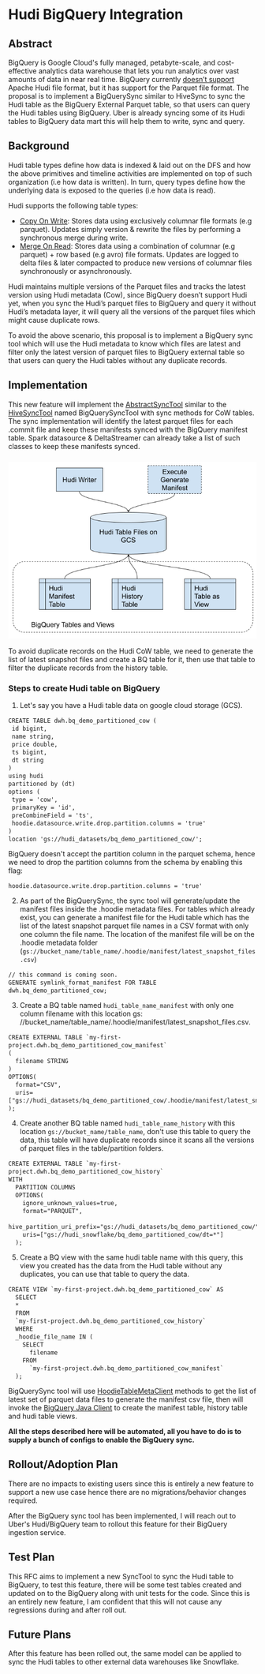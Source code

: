 # Hudi BigQuery Integration

## Abstract

BigQuery is Google Cloud's fully managed, petabyte-scale, and cost-effective analytics data warehouse that lets you run
analytics over vast amounts of data in near real time. BigQuery
currently [doesn’t support](https://cloud.google.com/bigquery/external-data-cloud-storage) Apache Hudi file format, but
it has support for the Parquet file format. The proposal is to implement a BigQuerySync similar to HiveSync to sync the
Hudi table as the BigQuery External Parquet table, so that users can query the Hudi tables using BigQuery. Uber is
already syncing some of its Hudi tables to BigQuery data mart this will help them to write, sync and query.

## Background

Hudi table types define how data is indexed & laid out on the DFS and how the above primitives and timeline activities
are implemented on top of such organization (i.e how data is written). In turn, query types define how the underlying
data is exposed to the queries (i.e how data is read).

Hudi supports the following table types:

* [Copy On Write](https://hudi.apache.org/docs/table_types#copy-on-write-table): Stores data using exclusively columnar
  file formats (e.g parquet). Updates simply version & rewrite the files by performing a synchronous merge during write.
* [Merge On Read](https://hudi.apache.org/docs/table_types#merge-on-read-table): Stores data using a combination of
  columnar (e.g parquet) + row based (e.g avro) file formats. Updates are logged to delta files & later compacted to
  produce new versions of columnar files synchronously or asynchronously.

Hudi maintains multiple versions of the Parquet files and tracks the latest version using Hudi metadata (Cow), since
BigQuery doesn’t support Hudi yet, when you sync the Hudi’s parquet files to BigQuery and query it without Hudi’s
metadata layer, it will query all the versions of the parquet files which might cause duplicate rows.

To avoid the above scenario, this proposal is to implement a BigQuery sync tool which will use the Hudi metadata to know
which files are latest and filter only the latest version of parquet files to BigQuery external table so that users can
query the Hudi tables without any duplicate records.

## Implementation

This new feature will implement
the [AbstractSyncTool](https://github.com/apache/hudi/blob/master/hudi-sync/hudi-sync-common/src/main/java/org/apache/hudi/sync/common/AbstractSyncTool.java)
similar to
the [HiveSyncTool](https://github.com/apache/hudi/blob/master/hudi-sync/hudi-hive-sync/src/main/java/org/apache/hudi/hive/HiveSyncTool.java)
named BigQuerySyncTool with sync methods for CoW tables. The sync implementation will identify the latest parquet files
for each .commit file and keep these manifests synced with the BigQuery manifest table. Spark datasource & DeltaStreamer
can already take a list of such classes to keep these manifests synced.

###           

![alt_text](big-query-arch.png "Big Query integration architecture.")

To avoid duplicate records on the Hudi CoW table, we need to generate the list of latest snapshot files and create a BQ
table for it, then use that table to filter the duplicate records from the history table.

### Steps to create Hudi table on BigQuery

1. Let's say you have a Hudi table data on google cloud storage (GCS).

 ```
CREATE TABLE dwh.bq_demo_partitioned_cow (
  id bigint, 
  name string,
  price double,
  ts bigint,
  dt string
) 
using hudi 
partitioned by (dt)
options (
  type = 'cow',
  primaryKey = 'id',
  preCombineField = 'ts',
  hoodie.datasource.write.drop.partition.columns = 'true'
)
location 'gs://hudi_datasets/bq_demo_partitioned_cow/';
```

BigQuery doesn't accept the partition column in the parquet schema, hence we need to drop the partition columns from the
schema by enabling this flag:

```
hoodie.datasource.write.drop.partition.columns = 'true'
```

2. As part of the BigQuerySync, the sync tool will generate/update the manifest files inside the .hoodie metadata files.
   For tables which already exist, you can generate a manifest file for the Hudi table which has the list of the latest
   snapshot parquet file names in a CSV format with only one column the file name. The location of the manifest file
   will be on the .hoodie metadata folder (`gs://bucket_name/table_name/.hoodie/manifest/latest_snapshot_files.csv`)

```
// this command is coming soon.
GENERATE symlink_format_manifest FOR TABLE dwh.bq_demo_partitioned_cow;
```

3. Create a BQ table named `hudi_table_name_manifest` with only one column filename with this location gs:
   //bucket_name/table_name/.hoodie/manifest/latest_snapshot_files.csv.

```
CREATE EXTERNAL TABLE `my-first-project.dwh.bq_demo_partitioned_cow_manifest`
(
  filename STRING
)
OPTIONS(
  format="CSV",
  uris=["gs://hudi_datasets/bq_demo_partitioned_cow/.hoodie/manifest/latest_snapshot_files.csv"]
);
```

4. Create another BQ table named `hudi_table_name_history` with this location `gs://bucket_name/table_name`, don't use
   this table to query the data, this table will have duplicate records since it scans all the versions of parquet files
   in the table/partition folders.

```
CREATE EXTERNAL TABLE `my-first-project.dwh.bq_demo_partitioned_cow_history`
WITH 
  PARTITION COLUMNS 
  OPTIONS(
    ignore_unknown_values=true, 
    format="PARQUET", 
    hive_partition_uri_prefix="gs://hudi_datasets/bq_demo_partitioned_cow/",
    uris=["gs://hudi_snowflake/bq_demo_partitioned_cow/dt=*"]
  );
```

5. Create a BQ view with the same hudi table name with this query, this view you created has the data from the Hudi
   table without any duplicates, you can use that table to query the data.

```
CREATE VIEW `my-first-project.dwh.bq_demo_partitioned_cow` AS 
  SELECT
  *
  FROM
  `my-first-project.dwh.bq_demo_partitioned_cow_history`
  WHERE
  _hoodie_file_name IN (
    SELECT 
      filename 
    FROM
      `my-first-project.dwh.bq_demo_partitioned_cow_manifest`
  );
```

BigQuerySync tool will
use [HoodieTableMetaClient](https://github.com/apache/hudi/blob/master/hudi-common/src/main/java/org/apache/hudi/common/table/HoodieTableMetaClient.java)
methods to get the list of latest set of parquet data files to generate the manifest csv file, then will invoke
the [BigQuery Java Client](https://github.com/googleapis/java-bigquery/blob/main/samples/snippets/src/main/java/com/example/bigquery/CreateTableExternalHivePartitioned.java)
to create the manifest table, history table and hudi table views.

**All the steps described here will be automated, all you have to do is to supply a bunch of configs to enable the
BigQuery sync.**

## Rollout/Adoption Plan

There are no impacts to existing users since this is entirely a new feature to support a new use case hence there are no
migrations/behavior changes required.

After the BigQuery sync tool has been implemented, I will reach out to Uber's Hudi/BigQuery team to rollout this feature
for their BigQuery ingestion service.

## Test Plan

This RFC aims to implement a new SyncTool to sync the Hudi table to BigQuery, to test this feature, there will be some
test tables created and updated on to the BigQuery along with unit tests for the code. Since this is an entirely new
feature, I am confident that this will not cause any regressions during and after roll out.

## Future Plans

After this feature has been rolled out, the same model can be applied to sync the Hudi tables to other external data
warehouses like Snowflake.
